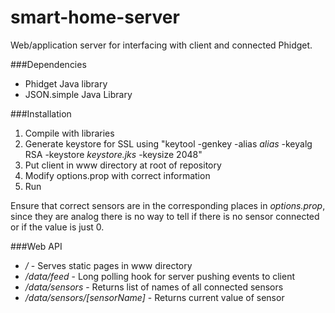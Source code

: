 # smart-home-server

Web/application server for interfacing with client and connected Phidget.

###Dependencies
* Phidget Java library
* JSON.simple Java Library

###Installation
1. Compile with libraries
2. Generate keystore for SSL using "keytool -genkey -alias _alias_ -keyalg RSA -keystore _keystore.jks_ -keysize 2048"
3. Put client in www directory at root of repository
4. Modify options.prop with correct information
5. Run

Ensure that correct sensors are in the corresponding places in _options.prop_, since they are analog there is no way to tell if there is no sensor connected or if the value is just 0.

###Web API
* */* - Serves static pages in www directory
* */data/feed* - Long polling hook for server pushing events to client
* */data/sensors* - Returns list of names of all connected sensors
* */data/sensors/[sensorName]* - Returns current value of sensor
